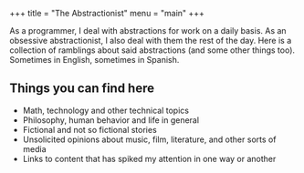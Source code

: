 +++
title = "The Abstractionist"
menu = "main"
+++

As a programmer, I deal with abstractions for work on a daily basis. As an obsessive abstractionist, I also deal with them the rest of the day. Here is a collection of ramblings about said abstractions (and some other things too). Sometimes in English, sometimes in Spanish.

## Things you can find here

* Math, technology and other technical topics
* Philosophy, human behavior and life in general
* Fictional and not so fictional stories
* Unsolicited opinions about music, film, literature, and other sorts of media
* Links to content that has spiked my attention in one way or another
